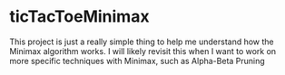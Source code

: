 # ticTacToeMinimax

This project is just a really simple thing to help me understand how the Minimax algorithm works. I will likely revisit this when I want to work on more specific techniques with Minimax, such as Alpha-Beta Pruning
